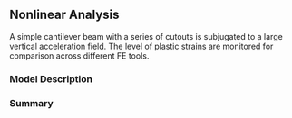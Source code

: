 ## Nonlinear Analysis

A simple cantilever beam with a series of cutouts is subjugated to a large vertical acceleration field. The level
of plastic strains are monitored for comparison across different FE tools.

### Model Description

### Summary
